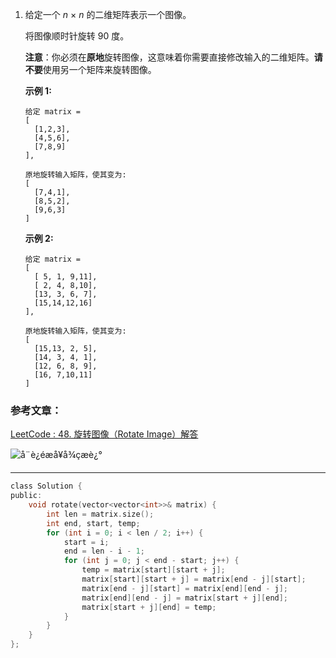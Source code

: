 1. 给定一个 *n* × *n* 的二维矩阵表示一个图像。

   将图像顺时针旋转 90 度。

   **注意**：你必须在**原地**旋转图像，这意味着你需要直接修改输入的二维矩阵。**请不要**使用另一个矩阵来旋转图像。

   **示例 1:**

   ```
   给定 matrix = 
   [
     [1,2,3],
     [4,5,6],
     [7,8,9]
   ],
   
   原地旋转输入矩阵，使其变为:
   [
     [7,4,1],
     [8,5,2],
     [9,6,3]
   ]
   ```

   **示例 2:**

   ```
   给定 matrix =
   [
     [ 5, 1, 9,11],
     [ 2, 4, 8,10],
     [13, 3, 6, 7],
     [15,14,12,16]
   ], 
   
   原地旋转输入矩阵，使其变为:
   [
     [15,13, 2, 5],
     [14, 3, 4, 1],
     [12, 6, 8, 9],
     [16, 7,10,11]
   ]
   ```

### 参考文章：

[LeetCode : 48. 旋转图像（Rotate Image）解答](https://blog.csdn.net/afei__/article/details/84242702#commentBox)

![å¨è¿éæå¥å¾çæè¿°](https://img-blog.csdnimg.cn/20181119114044314.png?x-oss-process=image/watermark,type_ZmFuZ3poZW5naGVpdGk,shadow_10,text_aHR0cHM6Ly9ibG9nLmNzZG4ubmV0L2FmZWlfXw==,size_16,color_FFFFFF,t_70)

------

```C
class Solution {
public:
    void rotate(vector<vector<int>>& matrix) {
        int len = matrix.size();
        int end, start, temp;
        for (int i = 0; i < len / 2; i++) {
            start = i;
            end = len - i - 1;
            for (int j = 0; j < end - start; j++) {
                temp = matrix[start][start + j];
                matrix[start][start + j] = matrix[end - j][start];
                matrix[end - j][start] = matrix[end][end - j];
                matrix[end][end - j] = matrix[start + j][end];
                matrix[start + j][end] = temp;
            }
        }
    }
};
```